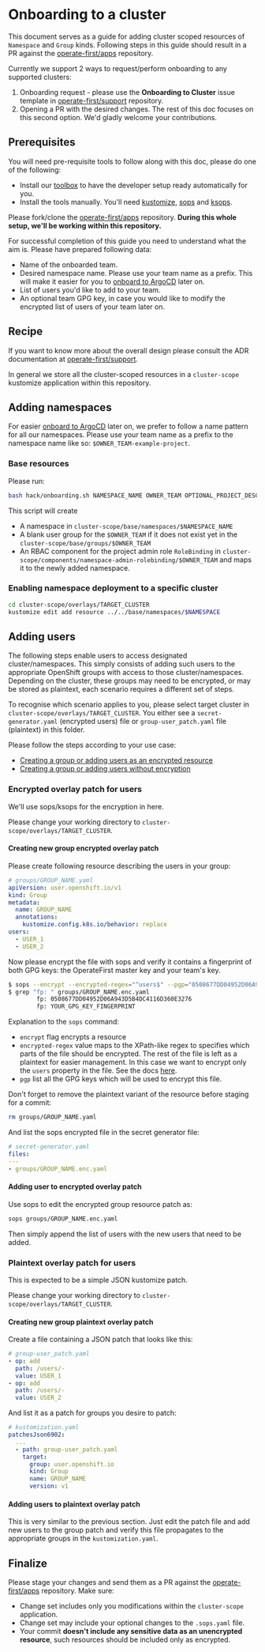 # Onboarding to a cluster

This document serves as a guide for adding cluster scoped resources of `Namespace` and `Group` kinds. Following steps in this guide should result in a PR against the [operate-first/apps](https://github.com/operate-first/apps) repository.

Currently we support 2 ways to request/perform onboarding to any supported clusters:

1. Onboarding request - please use the **Onboarding to Cluster** issue template in [operate-first/support](https://github.com/operate-first/support) repository.
2. Opening a PR with the desired changes. The rest of this doc focuses on this second option. We'd gladly welcome your contributions.

## Prerequisites

You will need pre-requisite tools to follow along with this doc, please do one of the following:

- Install our [toolbox](https://github.com/operate-first/toolbox) to have the developer setup ready automatically for you.
- Install the tools manually. You'll need [kustomize](https://kustomize.io/), [sops](https://github.com/mozilla/sops) and [ksops](https://github.com/viaduct-ai/kustomize-sops).

Please fork/clone the [operate-first/apps](https://github.com/operate-first/apps) repository. **During this whole setup, we'll be working within this repository.**

For successful completion of this guide you need to understand what the aim is. Please have prepared following data:

- Name of the onboarded team.
- Desired namespace name. Please use your team name as a prefix. This will make it easier for you to [onboard to ArgoCD](https://github.com/operate-first/argocd-apps/blob/main/docs/onboard_team_to_argocd.md) later on.
- List of users you'd like to add to your team.
- An optional team GPG key, in case you would like to modify the encrypted list of users of your team later on.

## Recipe

If you want to know more about the overall design please consult the ADR documentation at [operate-first/support](https://github.com/operate-first/blueprint).

In general we store all the cluster-scoped resources in a `cluster-scope` kustomize application within this repository.

## Adding namespaces

For easier [onboard to ArgoCD](https://github.com/operate-first/argocd-apps/blob/main/docs/onboard_team_to_argocd.md) later on, we prefer to follow a name pattern for all our namespaces. Please use your team name as a prefix to the namespace name like so: `$OWNER_TEAM-example-project`.

### Base resources

Please run:

```sh
bash hack/onboarding.sh NAMESPACE_NAME OWNER_TEAM OPTIONAL_PROJECT_DESCRIPTION
```

This script will create

- A namespace in `cluster-scope/base/namespaces/$NAMESPACE_NAME`
- A blank user group for the `$OWNER_TEAM` if it does not exist yet in the `cluster-scope/base/groups/$OWNER_TEAM`
- An RBAC component for the project admin role `RoleBinding` in `cluster-scope/components/namespace-admin-rolebinding/$OWNER_TEAM` and maps it to the newly added namespace.

### Enabling namespace deployment to a specific cluster

```sh
cd cluster-scope/overlays/TARGET_CLUSTER
kustomize edit add resource ../../base/namespaces/$NAMESPACE
```

## Adding users

The following steps enable users to access designated cluster/namespaces. This simply consists of adding such users to the appropriate OpenShift groups with access to those cluster/namespaces. Depending on the cluster, these groups may need to be encrypted, or may be stored as plaintext, each scenario requires a different set of steps.

To recognise which scenario applies to you, please select target cluster in `cluster-scope/overlays/TARGET_CLUSTER`. You either see a `secret-generator.yaml` (encrypted users) file or `group-user_patch.yaml` file (plaintext) in this folder.

Please follow the steps according to your use case:

- [Creating a group or adding users as an encrypted resource](#encrypted-overlay-patch-for-users)
- [Creating a group or adding users without encryption](#plaintext-overlay-patch-for-users)

### Encrypted overlay patch for users

We'll use sops/ksops for the encryption in here.

Please change your working directory to `cluster-scope/overlays/TARGET_CLUSTER`.

#### Creating new group encrypted overlay patch

Please create following resource describing the users in your group:

```yaml
# groups/GROUP_NAME.yaml
apiVersion: user.openshift.io/v1
kind: Group
metadata:
  name: GROUP_NAME
  annotations:
    kustomize.config.k8s.io/behavior: replace
users:
  - USER_1
  - USER_2
```

Now please encrypt the file with sops and verify it contains a fingerprint of both GPG keys: the OperateFirst master key and your team's key.

```sh
$ sops --encrypt --encrypted-regex="^users$" --pgp="0508677DD04952D06A943D5B4DC4116D360E3276, YOUR_GPG_KEY_FINGERPRINT" groups/GROUP_NAME.yaml > groups/GROUP_NAME.enc.yaml
$ grep "fp: " groups/GROUP_NAME.enc.yaml
        fp: 0508677DD04952D06A943D5B4DC4116D360E3276
        fp: YOUR_GPG_KEY_FINGERPRINT

```

Explanation to the `sops` command:

- `encrypt` flag encrypts a resource
- `encrypted-regex` value maps to the XPath-like regex to specifies which parts of the file should be encrypted. The rest of the file is left as a plaintext for easier management. In this case we want to encrypt only the `users` property in the file. See the docs [here](https://github.com/mozilla/sops#encrypting-only-parts-of-a-file).
- `pgp` list all the GPG keys which will be used to encrypt this file.

Don't forget to remove the plaintext variant of the resource before staging for a commit:

```sh
rm groups/GROUP_NAME.yaml
```

And list the sops encrypted file in the secret generator file:

```yaml
# secret-generator.yaml
files:
---
- groups/GROUP_NAME.enc.yaml
```

#### Adding user to encrypted overlay patch

Use sops to edit the encrypted group resource patch as:

```sh
sops groups/GROUP_NAME.enc.yaml
```

Then simply append the list of users with the new users that need to be added.

### Plaintext overlay patch for users

This is expected to be a simple JSON kustomize patch.

Please change your working directory to `cluster-scope/overlays/TARGET_CLUSTER`.

#### Creating new group plaintext overlay patch

Create a file containing a JSON patch that looks like this:

```yaml
# group-user_patch.yaml
- op: add
  path: /users/-
  value: USER_1
- op: add
  path: /users/-
  value: USER_2
```

And list it as a patch for groups you desire to patch:

```yaml
# kustomization.yaml
patchesJson6902:
  ...
  - path: group-user_patch.yaml
    target:
      group: user.openshift.io
      kind: Group
      name: GROUP_NAME
      version: v1
```

#### Adding users to plaintext overlay patch

This is very similar to the previous section. Just edit the patch file and add new users to the group patch and verify this file propagates to the appropriate groups in the `kustomization.yaml`.

## Finalize

Please stage your changes and send them as a PR against the [operate-first/apps](https://github.com/operate-first/apps) repository. Make sure:

- Change set includes only you modifications within the `cluster-scope` application.
- Change set may include your optional changes to the `.sops.yaml` file.
- Your commit **doesn't include any sensitive data as an unencrypted resource**, such resources should be included only as encrypted.
